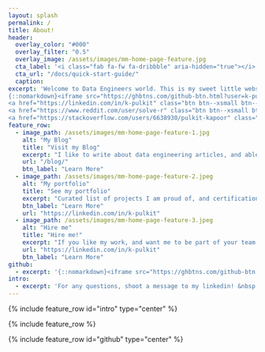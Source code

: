 ```yaml
---
layout: splash
permalink: /
title: About!
header:
  overlay_color: "#000"
  overlay_filter: "0.5"
  overlay_image: /assets/images/mm-home-page-feature.jpg
  cta_label: '<i class="fab fa-fw fa-dribbble" aria-hidden="true"></i> Read my blog.'
  cta_url: "/docs/quick-start-guide/"
  caption:
excerpt: 'Welcome to Data Engineers world. This is my sweet little website that serve as a entry point into my world. Here, you can read my ideas on my blog, learn more about me, my projects, and connect with me. <br /><br /> 
{::nomarkdown}<iframe src="https://ghbtns.com/github-btn.html?user=k-pulkit&type=follow&count=true" frameborder="0" scrolling="0" width="170" height="20" title="GitHub"></iframe>{:/nomarkdown} <br />
<a href="https://linkedin.com/in/k-pulkit" class="btn btn--xsmall btn--linkedin" title="Follow me"><i class="fab fa-fw fa-linkedin" aria-hidden="true"></i><span> linkedin</span></a>
<a href="https://www.reddit.com/user/solve-r" class="btn btn--xsmall btn--reddit" title="Follow me"><i class="fab fa-fw fa-reddit" aria-hidden="true"></i><span> reddit</span></a>
<a href="https://stackoverflow.com/users/6638930/pulkit-kapoor" class="btn btn--xsmall btn--stackoverflow" title="Follow me"><i class="fab fa-fw fa-stack-overflow" aria-hidden="true"></i><span> stackoverflow</span></a>'
feature_row:
  - image_path: /assets/images/mm-home-page-feature-1.jpg
    alt: "My Blog"
    title: "Visit my Blog"
    excerpt: "I like to write about data engineering articles, and able solutions to sticky bugs that come in my day job."
    url: "/blog/"
    btn_label: "Learn More"
  - image_path: /assets/images/mm-home-page-feature-2.jpeg
    alt: "My portfolio"
    title: "See my portfolio"
    excerpt: "Curated list of projects I am proud of, and certifications I have done or the interests I have at the moment."
    btn_label: "Learn More"
    url: "https://linkedin.com/in/k-pulkit"
  - image_path: /assets/images/mm-home-page-feature-3.jpeg
    alt: "Hire me"
    title: "Hire me!"
    excerpt: "If you like my work, and want me to be part of your team. Do not hesitate, I am open to great opportunities!"
    url: "https://linkedin.com/in/k-pulkit"
    btn_label: "Learn More"
github:
  - excerpt: '{::nomarkdown}<iframe src="https://ghbtns.com/github-btn.html?user=k-pulkit&type=follow&count=true" frameborder="0" scrolling="0" width="170" height="20" title="GitHub"></iframe>{:/nomarkdown}'
intro:
  - excerpt: 'For any questions, shoot a message to my linkedin! &nbsp; [<i class="fab fa-fw fa-linkedin" aria-hidden="true"></i> @k-pulkit](https://linkedin.com/in/k-pulkit){: .btn .btn--twitter}'
---
```


{% include feature_row id="intro" type="center" %}

{% include feature_row %}

{% include feature_row id="github" type="center" %}
